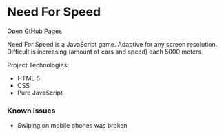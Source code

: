 # Need For Speed
[Open GtHub Pages](http://smeshchankin.github.io/need-for-speed)

Need For Speed is a JavaScript game.
Adaptive for any screen resolution.
Difficult is increasing (amount of cars and speed) each 5000 meters.

Project Technologies:
* HTML 5
* CSS
* Pure JavaScript

### Known issues
* Swiping on mobile phones was broken